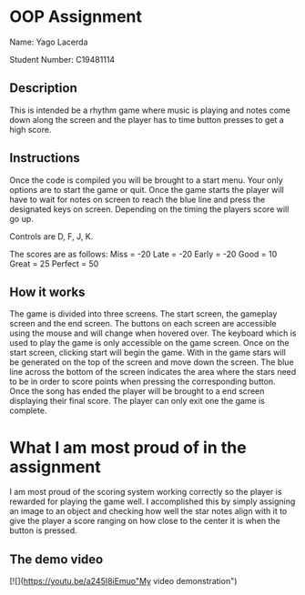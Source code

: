 # OOP Assignment
Name: Yago Lacerda

Student Number: C19481114

## Description 
This is intended be a rhythm game where music is playing and notes come down along the screen and the player has to time button presses to get a high score. 

## Instructions
Once the code is compiled you will be brought to a start menu. Your only options are to start the game or quit. Once the game starts the player will have to wait for notes on screen
to reach the blue line and press the designated keys on screen. Depending on the timing the players score will go up. 

Controls are D, F, J, K.

The scores are as follows:
Miss = -20
Late = -20
Early = -20
Good = 10
Great = 25
Perfect = 50

## How it works
The game is divided into three screens. The start screen, the gameplay screen and the end screen.
The buttons on each screen are accessible using the mouse and will change when hovered over. The keyboard which is used to play the game is only 
accessible on the game screen. Once on the start screen, clicking start will begin the game. With in the game stars will be generated on the top of the screen and move down the screen.
The blue line across the bottom of the screen indicates the area where the stars need to be in order to score points when pressing the corresponding button.
Once the song has ended the player will be brought to a end screen displaying their final score. The player can only exit one the game is complete.

# What I am most proud of in the assignment
I am most proud of the scoring system working correctly so the player is rewarded for playing the game well. I accomplished this by simply assigning an image to an object and checking how
well the star notes align with it to give the player a score ranging on how close to the center it is when the button is pressed.

## The demo video
[![](https://youtu.be/a245I8iEmuo"My video demonstration")

